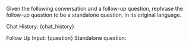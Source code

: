 Given the following conversation and a follow-up question, rephrase the follow-up question to be a standalone question, in its original language.

Chat History:
{chat_history}

Follow Up Input: {question}
Standalone question: